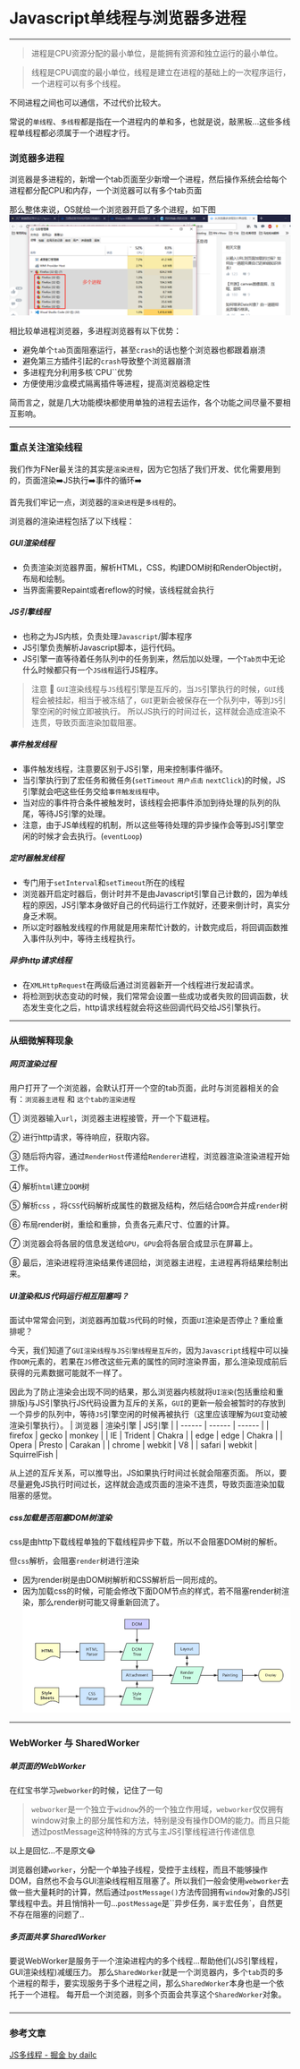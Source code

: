 # Javascript单线程与浏览器多进程
___
> 进程是CPU资源分配的最小单位，是能拥有资源和独立运行的最小单位。

> 线程是CPU调度的最小单位，线程是建立在进程的基础上的一次程序运行，一个进程可以有多个线程。

不同进程之间也可以通信，不过代价比较大。

常说的`单线程`、`多线程`都是指在一个进程内的单和多，也就是说，敲黑板...这些多线程单线程都必须属于一个进程才行。

### 浏览器多进程
浏览器是多进程的，新增一个tab页面至少新增一个进程，然后操作系统会给每个进程都分配CPU和内存，一个浏览器可以有多个tab页面

那么整体来说，OS就给一个浏览器开启了多个进程，如下图
![](/blog_assets/browser_multi_thread.png)

相比较单进程浏览器，多进程浏览器有以下优势：
* 避免单个`tab`页面阻塞运行，甚至`crash`的话也整个浏览器也都跟着崩溃
* 避免第三方插件引起的`crash`导致整个浏览器崩溃
* 多进程充分利用多核`CPU``优势
* 方便使用沙盒模式隔离插件等进程，提高浏览器稳定性

简而言之，就是几大功能模块都使用单独的进程去运作，各个功能之间尽量不要相互影响。
___
### 重点关注渲染线程
我们作为FNer最关注的其实是`渲染进程`，因为它包括了我们开发、优化需要用到的，页面渲染:arrow_right:JS执行:arrow_right:事件的循环:arrow_right:

首先我们牢记一点，浏览器的`渲染进程`是`多线程`的。

浏览器的渲染进程包括了以下线程：
##### GUI渲染线程
* 负责渲染浏览器界面，解析HTML，CSS，构建DOM树和RenderObject树，布局和绘制。
* 当界面需要Repaint或者reflow的时候，该线程就会执行


##### JS引擎线程
* 也称之为JS内核，负责处理`Javascript`/脚本程序
* JS引擎负责解析Javascript脚本，运行代码。
* JS引擎一直等待着任务队列中的任务到来，然后加以处理，一个`Tab页`中无论什么时候都只有一个`JS线程`运行JS程序。

> 注意 
`GUI`渲染线程与`JS`线程引擎是互斥的，当`JS`引擎执行的时候，`GUI`线程会被挂起，相当于被冻结了，`GUI`更新会被保存在一个队列中，等到`JS`引擎空闲的时候立即被执行。
所以JS执行的时间过长，这样就会造成渲染不连贯，导致页面渲染加载阻塞。

##### 事件触发线程
* 事件触发线程，注意要区别于JS引擎，用来控制事件循环。
* 当引擎执行到了宏任务和微任务(`setTimeout` `用户点击` `nextClick`)的时候，JS引擎就会吧这些任务交给`事件触发线程`中。
* 当对应的事件符合条件被触发时，该线程会把事件添加到待处理的队列的队尾，等待JS引擎的处理。
* 注意，由于JS单线程的机制，所以这些等待处理的异步操作会等到JS引擎空闲的时候才会去执行。(`eventLoop`)

##### 定时器触发线程
* 专门用于`setInterval`和`setTimeout`所在的线程
* 浏览器开启定时器后，倒计时并不是由Javascript引擎自己计数的，因为单线程的原因，JS引擎本身做好自己的代码运行工作就好，还要来倒计时，真实分身乏术啊。
* 所以定时器触发线程的作用就是用来帮忙计数的，计数完成后，将回调函数推入事件队列中，等待主线程执行。

##### 异步http请求线程
* 在`XMLHttpRequest`在两级后通过浏览器新开一个线程进行发起请求。
* 将检测到状态变动的时候，我们常常会设置一些成功或者失败的回调函数，状态发生变化之后，http请求线程就会将这些回调代码交给JS引擎执行。
___
### 从细微解释现象
#####  网页渲染过程
用户打开了一个浏览器，会默认打开一个空的tab页面，此时与浏览器相关的会有：`浏览器主进程` 和 `这个tab的渲染进程`

① 浏览器输入`url`，浏览器主进程接管，开一个下载进程。

② 进行http请求，等待响应，获取内容。

③ 随后将内容，通过`RenderHost`传递给`Renderer`进程，浏览器渲染渲染进程开始工作。

④ 解析`html`建立`DOM`树

⑤ 解析`css` ，将`CSS`代码解析成属性的数据及结构，然后结合`DOM`合并成`render`树

⑥ 布局render树，重绘和重排，负责各元素尺寸、位置的计算。

⑦ 浏览器会将各层的信息发送给`GPU`，`GPU`会将各层合成显示在屏幕上。

⑧ 最后，渲染进程将渲染结果传递回给，浏览器主进程，主进程再将结果绘制出来。

##### UI渲染和JS代码运行相互阻塞吗？
面试中常常会问到，浏览器再加载`JS`代码的时候，页面`UI`渲染是否停止？重绘重排呢？

今天，我们知道了`GUI渲染线程与JS引擎线程是互斥的`，因为`Javascript`线程中可以操作`DOM`元素的，若果在`JS`修改这些元素的属性的同时渲染界面，那么渲染现成前后获得的元素数据可能就不一样了。

因此为了防止渲染会出现不同的结果，那么浏览器内核就将`UI渲染`(包括重绘和重排版)与JS引擎执行JS代码设置为互斥的关系，`GUI`的更新一般会被暂时的存放到一个异步的队列中，等待`JS`引擎空闲的时候再被执行（这里应该理解为`GUI`变动被渲染引擎执行）。
| 浏览器 | 渲染引擎 | JS引擎 |
| ------ | ------ | ------ |
| firefox | gecko | monkey |
| IE | Trident | Chakra |
| edge | edge | Chakra |
| Opera | Presto | Carakan |
| chrome | webkit | V8 |
| safari | webkit | SquirrelFish |

从上述的互斥关系，可以推导出，JS如果执行时间过长就会阻塞页面。
所以，要尽量避免JS执行时间过长，这样就会造成页面的渲染不连贯，导致页面渲染加载阻塞的感觉。
##### css加载是否阻塞DOM树渲染
css是由http下载线程单独的下载线程异步下载，所以不会阻塞DOM树的解析。

但`css`解析，会阻塞`render`树进行渲染   
* 因为render树是由DOM树解析和CSS解析后一同形成的。
* 因为加载css的时候，可能会修改下面DOM节点的样式，若不阻塞render树渲染，那么render树可能又得重新回流了。
![](/blog_assets/rending_process.png)

___
### WebWorker 与 SharedWorker
##### 单页面的WebWorker
在红宝书学习`webworker`的时候，记住了一句
>`webworker`是一个独立于`widnow`外的一个独立作用域，`webworker`仅仅拥有window对象上的部分属性和方法，特别是没有操作DOM的能力。而且只能透过postMessage这种特殊的方式与主JS引擎线程进行传递信息

以上是回忆...不是原文:joy:

浏览器创建`worker`，分配一个单独子线程，受控于主线程，而且不能够操作DOM，自然也不会与GUI渲染线程相互阻塞了。所以我们一般会使用`webworker`去做一些大量耗时的计算，然后通过`postMessage()`方法传回拥有`window`对象的JS引擎线程中去。并且悄悄补一句...`postMessage`是``异步任务`，属于`宏任务`，自然更不存在阻塞的问题了..
##### 多页面共享 SharedWorker
要说WebWorker是服务于一个渲染进程内的多个线程...帮助他们(JS引擎线程，GUI渲染线程)减缓压力。
那么`SharedWorker`就是一个浏览器内，多个`tab`页的多个进程的帮手，要实现服务于多个进程之间，那么`SharedWorker`本身也是一个依托于一个进程。
每开启一个浏览器，则多个页面会共享这个`SharedWorker`对象。

##### 
___
### 参考文章
[JS多线程 - 掘金 by dailc](https://juejin.im/post/5a6547d0f265da3e283a1df7)



































































